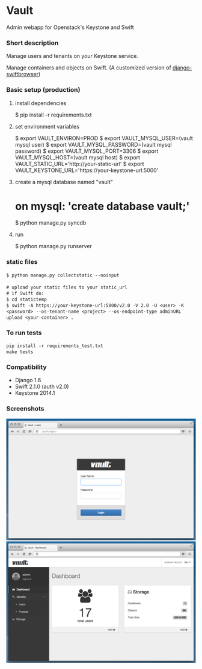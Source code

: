 # Vault
Admin webapp for Openstack's Keystone and Swift

### Short description
Manage users and tenants on your Keystone service.

Manage containers and objects on Swift. (A customized version of [django-swiftbrowser](https://github.com/cschwede/django-swiftbrowser))

### Basic setup (production)


1) install dependencies

    $ pip install -r requirements.txt

2) set environment variables

    $ export VAULT_ENVIRON=PROD
    $ export VAULT_MYSQL_USER=(vault mysql user)
    $ export VAULT_MYSQL_PASSWORD=(vault mysql password)
    $ export VAULT_MYSQL_PORT=3306
    $ export VAULT_MYSQL_HOST=(vault mysql host)
    $ export VAULT_STATIC_URL='http://your-static-url'
    $ export VAULT_KEYSTONE_URL='https://your-keystone-url:5000'

3) create a mysql database named "vault"

    # on mysql: 'create database vault;'
    $ python manage.py syncdb

4) run

    $ python manage.py runserver

### static files
    $ python manage.py collectstatic --noinput

    # upload your static files to your static_url
    # if Swift do:
    $ cd statictemp
    $ swift -A https://your-keystone-url:5000/v2.0 -V 2.0 -U <user> -K <password> --os-tenant-name <project> --os-endpoint-type adminURL upload <your-container> .

### To run tests
    pip install -r requirements_test.txt
    make tests

### Compatibility

- Django 1.6
- Swift 2.1.0 (auth v2.0)
- Keystone 2014.1

### Screenshots

![Login](screenshots/vault_login.png)
![Dashboard](screenshots/vault_dashboard.png)
